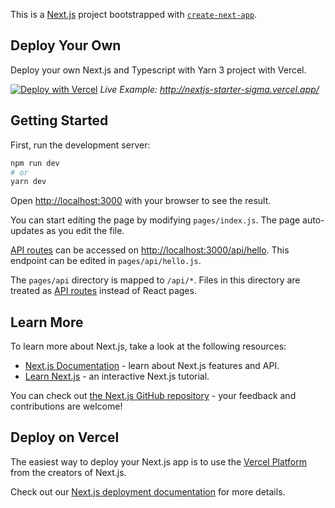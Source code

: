 This is a [Next.js](https://nextjs.org/) project bootstrapped with [`create-next-app`](https://github.com/vercel/next.js/tree/canary/packages/create-next-app).

## Deploy Your Own

Deploy your own Next.js and Typescript with Yarn 3 project with Vercel.

[![Deploy with Vercel](https://vercel.com/button)](https://vercel.com/new/clone?repository-url=https%3A%2F%2Fgithub.com%2FTheGrimSilence%2Fnextjs-yarn-typescript-starter&project-name=nextjs-yarn-typescript-starter&repo-name=nextjs-yarn-typescript-starter&demo-title=Next.js%20Typescript%20and%20Yarn%203%20Starter&demo-description=A%20simple%20Next.js%20website%20with%20Typescript%20Support%20using%20the%20Yarn%20Package%20Manager&demo-url=http%3A%2F%2Fnextjs-starter-sigma.vercel.app%2F&demo-image=https%3A%2F%2Fgithub.com%2FTheGrimSilence%2Fnextjs-yarn-typescript-starter%2Fblob%2Fmain%2Fpublic%2Fscreenshot.png%3Fraw%3Dtrue)
*Live Example: http://nextjs-starter-sigma.vercel.app/*

## Getting Started

First, run the development server:

```bash
npm run dev
# or
yarn dev
```

Open [http://localhost:3000](http://localhost:3000) with your browser to see the result.

You can start editing the page by modifying `pages/index.js`. The page auto-updates as you edit the file.

[API routes](https://nextjs.org/docs/api-routes/introduction) can be accessed on [http://localhost:3000/api/hello](http://localhost:3000/api/hello). This endpoint can be edited in `pages/api/hello.js`.

The `pages/api` directory is mapped to `/api/*`. Files in this directory are treated as [API routes](https://nextjs.org/docs/api-routes/introduction) instead of React pages.

## Learn More

To learn more about Next.js, take a look at the following resources:

- [Next.js Documentation](https://nextjs.org/docs) - learn about Next.js features and API.
- [Learn Next.js](https://nextjs.org/learn) - an interactive Next.js tutorial.

You can check out [the Next.js GitHub repository](https://github.com/vercel/next.js/) - your feedback and contributions are welcome!

## Deploy on Vercel

The easiest way to deploy your Next.js app is to use the [Vercel Platform](https://vercel.com/new?utm_medium=default-template&filter=next.js&utm_source=create-next-app&utm_campaign=create-next-app-readme) from the creators of Next.js.

Check out our [Next.js deployment documentation](https://nextjs.org/docs/deployment) for more details.
